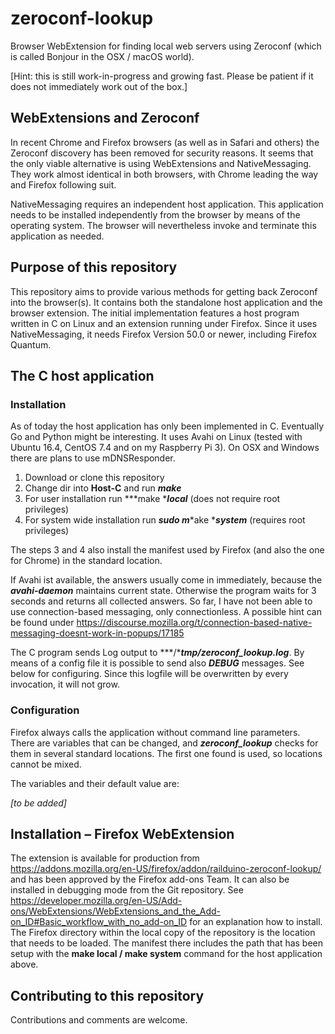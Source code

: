 zeroconf-lookup
===============

Browser WebExtension for finding local web servers using Zeroconf (which
is called Bonjour in the OSX / macOS world).

\[Hint: this is still work-in-progress and growing fast. Please be
patient if it does not immediately work out of the box.\]

WebExtensions and Zeroconf
--------------------------

In recent Chrome and Firefox browsers (as well as in Safari and others)
the Zeroconf discovery has been removed for security reasons. It seems
that the only viable alternative is using WebExtensions and
NativeMessaging. They work almost identical in both browsers, with
Chrome leading the way and Firefox following suit.

NativeMessaging requires an independent host application. This
application needs to be installed independently from the browser by
means of the operating system. The browser will nevertheless invoke and
terminate this application as needed.

Purpose of this repository
--------------------------

This repository aims to provide various methods for getting back
Zeroconf into the browser(s). It contains both the standalone host
application and the browser extension. The initial implementation
features a host program written in C on Linux and an extension running
under Firefox. Since it uses NativeMessaging, it needs Firefox Version
50.0 or newer, including Firefox Quantum.

The C host application
----------------------

### Installation

As of today the host application has only been implemented in C.
Eventually Go and Python might be interesting. It uses Avahi on Linux
(tested with Ubuntu 16.4, CentOS 7.4 and on my Raspberry Pi 3). On OSX
and Windows there are plans to use mDNSResponder.

1.  Download or clone this repository
2.  Change dir into **Host-C** and run ***make***
3.  For user installation run ***make ****local*** (does not require
    root privileges)
4.  For system wide installation run ***sudo m****ake ****system***
    (requires root privileges)

The steps 3 and 4 also install the manifest used by Firefox (and also
the one for Chrome) in the standard location.

If Avahi ist available, the answers usually come in immediately, because
the ***avahi‑daemon*** maintains current state. Otherwise the program
waits for 3 seconds and returns all collected answers. So far, I have
not been able to use connection-based messaging, only connectionless. A
possible hint can be found under
<https://discourse.mozilla.org/t/connection-based-native-messaging-doesnt-work-in-popups/17185>

The C program sends Log output to ***/****tmp/zeroconf\_lookup.log***.
By means of a config file it is possible to send also ***DEBUG***
messages. See below for configuring. Since this logfile will be
overwritten by every invocation, it will not grow.

### Configuration

Firefox always calls the application without command line parameters.
There are variables that can be changed, and ***zeroconf\_lookup***
checks for them in several standard locations. The first one found is
used, so locations cannot be mixed.

The variables and their default value are:

*\[to be added\]*

Installation – Firefox WebExtension
-----------------------------------

The extension is available for production from
<https://addons.mozilla.org/en-US/firefox/addon/railduino-zeroconf-lookup/>
and has been approved by the Firefox add-ons Team. It can also be
installed in debugging mode from the Git repository. See
<https://developer.mozilla.org/en-US/Add-ons/WebExtensions/WebExtensions_and_the_Add-on_ID#Basic_workflow_with_no_add-on_ID>
for an explanation how to install. The Firefox directory within the
local copy of the repository is the location that needs to be loaded.
The manifest there includes the path that has been setup with the **make
local / make system** command for the host application above.

Contributing to this repository
-------------------------------

Contributions and comments are welcome.


